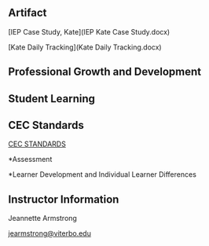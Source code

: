 ## Artifact

[IEP Case Study, Kate](IEP Kate Case Study.docx) 

[Kate Daily Tracking](Kate Daily Tracking.docx)

## Professional Growth and Development

## Student Learning

## CEC Standards

[CEC STANDARDS](standards.md)

*Assessment

*Learner Development and Individual Learner Differences

## Instructor Information

 Jeannette Armstrong
 
 [jearmstrong@viterbo.edu](jearmstrong@viterbo.edu) 

